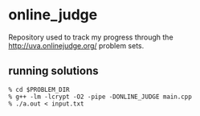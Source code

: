 online_judge
============

Repository used to track my progress through the http://uva.onlinejudge.org/ problem sets.

running solutions
-----------------

    % cd $PROBLEM_DIR
    % g++ -lm -lcrypt -O2 -pipe -DONLINE_JUDGE main.cpp
    % ./a.out < input.txt
